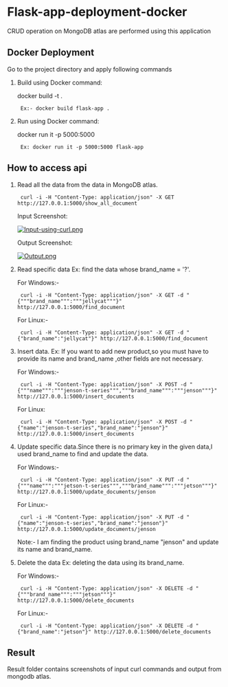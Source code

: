 # Flask-app-deployment-docker
CRUD operation on MongoDB atlas are performed using this application

## Docker Deployment

Go to the project directory and apply following commands

1. Build using Docker command:

	docker build -t <docker-image-name> .
	
		Ex:- docker build flask-app .
2. Run using Docker command:

	docker run it -p 5000:5000 <docker-image-name>
	
		Ex: docker run it -p 5000:5000 flask-app

## How to access api

1. Read all the data from the data in MongoDB atlas.

		curl -i -H "Content-Type: application/json" -X GET http://127.0.0.1:5000/show_all_document
		
  	Input Screenshot:

	[![Input-using-curl.png](https://i.postimg.cc/65QrF5Bs/Input-using-curl.png)](https://postimg.cc/XXTBCWZx)
	
	Output Screenshot:
	
	[![Output.png](https://i.postimg.cc/B6qLDM6W/Output.png)](https://postimg.cc/qt5vHcyQ)
	

2. Read specific data Ex: find the data whose brand_name = '?'.
	
	For Windows:-
	
		curl -i -H "Content-Type: application/json" -X GET -d "{"""brand_name""":"""jellycat"""}" http://127.0.0.1:5000/find_document		

	For Linux:-
	
		curl -i -H "Content-Type: application/json" -X GET -d "{"brand_name":"jellycat"}" http://127.0.0.1:5000/find_document	

3. Insert data. Ex: If you want to add new product,so you must have to provide its name and brand_name ,other fields are not necessary.

	For Windows:-
	
		curl -i -H "Content-Type: application/json" -X POST -d "{"""name""":"""jenson-t-series""","""brand_name""":"""jenson"""}" http://127.0.0.1:5000/insert_documents

	For Linux:
	
		curl -i -H "Content-Type: application/json" -X POST -d "{"name":"jenson-t-series","brand_name":"jenson"}" http://127.0.0.1:5000/insert_documents

4. Update specific data.Since there is no primary key in the given data,I used brand_name to find and update the data.

	For Windows:-
	
		curl -i -H "Content-Type: application/json" -X PUT -d "{"""name""":"""jetson-t-series""","""brand_name""":"""jetson"""}" http://127.0.0.1:5000/update_documents/jenson


	For Linux:-
	
		curl -i -H "Content-Type: application/json" -X PUT -d "{"name":"jenson-t-series","brand_name":"jenson"}" http://127.0.0.1:5000/update_documents/jenson

	Note:- I am finding the product using brand_name "jenson" and update its name and brand_name.

5. Delete the data Ex: deleting the data using its brand_name.

	For Windows:-
	
		curl -i -H "Content-Type: application/json" -X DELETE -d "{"""brand_name""":"""jetson"""}" http://127.0.0.1:5000/delete_documents

	For Linux:-
	
		curl -i -H "Content-Type: application/json" -X DELETE -d "{"brand_name":"jetson"}" http://127.0.0.1:5000/delete_documents

## Result

Result folder contains screenshots of input curl commands and output from mongodb atlas.
